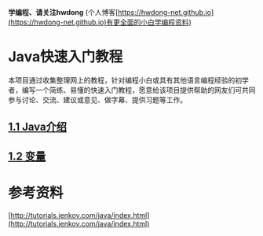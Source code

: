 **学编程、请关注hwdong** (个人博客[https://hwdong-net.github.io](https://hwdong-net.github.io)有更全面的小白学编程资料)
# Java快速入门教程

本项目通过收集整理网上的教程，针对编程小白或具有其他语言编程经验的初学者，编写一个简练、易懂的快速入门教程，愿意给该项目提供帮助的网友们可共同参与讨论、交流、建议或意见、做字幕、提供习题等工作。

## [1.1 Java介绍](https://github.com/hwdong-net/java_tutorials/blob/main/introduction2Java.md)

## [1.2 变量](https://github.com/hwdong-net/java_tutorials/blob/main/1.2%20Language%20Basics.md)

# 参考资料

[http://tutorials.jenkov.com/java/index.html](http://tutorials.jenkov.com/java/index.html)
